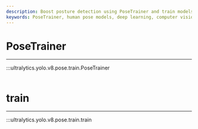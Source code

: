 ```yaml
---
description: Boost posture detection using PoseTrainer and train models using train() API. Learn PoseLoss for ultra-fast and accurate pose detection with Ultralytics YOLO.
keywords: PoseTrainer, human pose models, deep learning, computer vision, Ultralytics YOLO, v8
---
```


# PoseTrainer
---
:::ultralytics.yolo.v8.pose.train.PoseTrainer
<br><br>

# train
---
:::ultralytics.yolo.v8.pose.train.train
<br><br>
